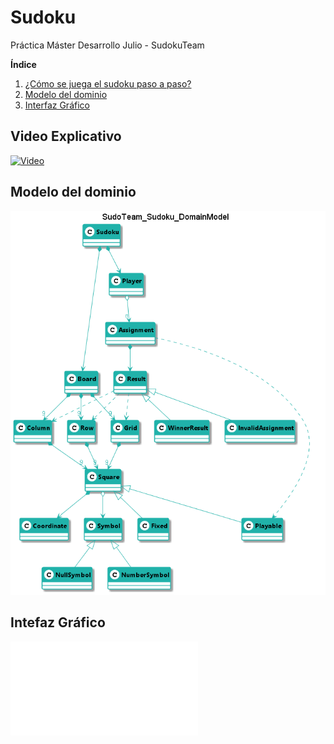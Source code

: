 # Sudoku
Práctica Máster Desarrollo Julio - SudokuTeam

**Índice**

1. [¿Cómo se juega el sudoku paso a paso?](#video)
2. [Modelo del dominio](#modelo-del-dominio)   
3. [Interfaz Gráfico](#interfaz-gráfico)
## Video Explicativo

[![Video](https://img.youtube.com/vi/LET73Mnm0wY/0.jpg)](https://www.youtube.com/watch?v=LET73Mnm0wY)

## Modelo del dominio  
  
![Sudoku](requirements/docs/images/SudoTeam_Sudoku_DomainModel.png)  
  
## Intefaz Gráfico

![Interfaz](requirements/docs/ui/prototype.txt)
